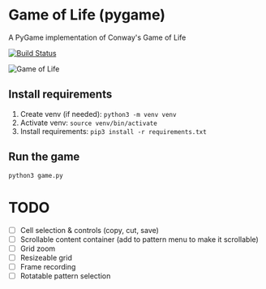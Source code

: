 # Game of Life (pygame)

A PyGame implementation of Conway's Game of Life

[![Build Status](https://app.travis-ci.com/selftaught/GameOfLife.svg?token=Tx7EAKup6EXJbMTwywxS&branch=main)](https://app.travis-ci.com/selftaught/GameOfLife)

![Game of Life](https://i.imgur.com/YNgjamI.gif)

## Install requirements

1. Create venv (if needed): `python3 -m venv venv`
2. Activate venv: `source venv/bin/activate`
3. Install requirements: `pip3 install -r requirements.txt`

## Run the game

`python3 game.py`


# TODO

- [ ] Cell selection & controls (copy, cut, save)
- [ ] Scrollable content container (add to pattern menu to make it scrollable)
- [ ] Grid zoom
- [ ] Resizeable grid
- [ ] Frame recording
- [ ] Rotatable pattern selection